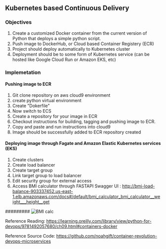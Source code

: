 ## Kubernetes based Continuous Delivery

### Objectives

1) Create a customized Docker container from the current version of Python that deploys a simple python script.
2) Push image to DockerHub, or Cloud based Container Registery (ECR)
3) Project should deploy automatically to Kubernetes cluster
4) Deployment should be to some form of Kubernetes service (can be hosted like Google Cloud Run or Amazon EKS, etc)

### Implemetation
#### Pushing image to ECR
1) Git clone repository on aws cloud9 environment
2) create python virtual environment
3) Create "Dokerfile" 
4) Now switch to ECS
5) Create a repository for your image in ECR
6) Checkout instructions for building, tagging and pushing image to ECR.
7) Copy and paste and run instructions into cloud9
8) Image should be successfully added to ECR repository created

#### Deploying image through Fagate and Amazon Elastic Kubernetes services (EKS)
1) Create clusters
2) Create load balancer
3) Create target group
4) Link target group to load balancer
5) Edit security group for external access
6) Access BMI calculator through FASTAPI Swagger UI : http://bmi-load-balance-903337452.us-east-1.elb.amazonaws.com/docs#/default/bmi_calculator_bmi_calculator__weight___height__get

######### ![BMI calc](https://user-images.githubusercontent.com/89367409/154834641-e2741601-7355-4e0d-b180-cf4df06577ea.png)




Reference Reading: https://learning.oreilly.com/library/view/python-for-devops/9781492057680/ch09.html#containers-docker

Reference Source Code: https://github.com/noahgift/container-revolution-devops-microservices
